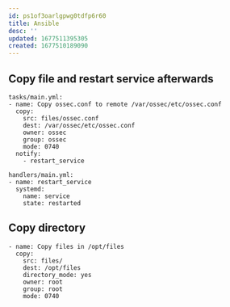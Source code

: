 ```yaml
---
id: ps1of3oarlgpwg0tdfp6r60
title: Ansible
desc: ''
updated: 1677511395305
created: 1677510189090
---
```


## Copy file and restart service afterwards

```
tasks/main.yml:
- name: Copy ossec.conf to remote /var/ossec/etc/ossec.conf
  copy:
    src: files/ossec.conf
    dest: /var/ossec/etc/ossec.conf
    owner: ossec
    group: ossec
    mode: 0740
  notify:
    - restart_service

handlers/main.yml:
- name: restart_service
  systemd:
    name: service
    state: restarted
```

## Copy directory

```
- name: Copy files in /opt/files
  copy:
    src: files/
    dest: /opt/files
    directory_mode: yes
    owner: root
    group: root
    mode: 0740
```


